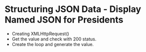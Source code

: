 # Structuring JSON Data - Display Named JSON for Presidents

- Creating XMLHttpRequest()
- Get the value and check with 200 status.
- Create the loop and generate the value.